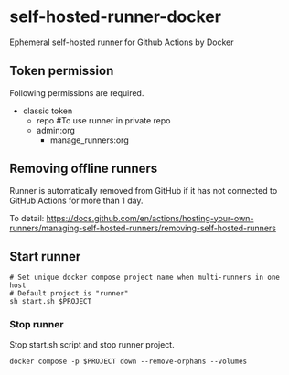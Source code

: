 # self-hosted-runner-docker

Ephemeral self-hosted runner for Github Actions by Docker

## Token permission

Following permissions are required.

- classic token
  - repo #To use runner in private repo
  - admin:org
    - manage_runners:org

## Removing offline runners

Runner is automatically removed from GitHub if it has not connected to GitHub Actions for more than 1 day.

To detail: https://docs.github.com/en/actions/hosting-your-own-runners/managing-self-hosted-runners/removing-self-hosted-runners

## Start runner

```shell
# Set unique docker compose project name when multi-runners in one host
# Default project is "runner"
sh start.sh $PROJECT
```

### Stop runner

Stop start.sh script and stop runner project.

```shell
docker compose -p $PROJECT down --remove-orphans --volumes
```
